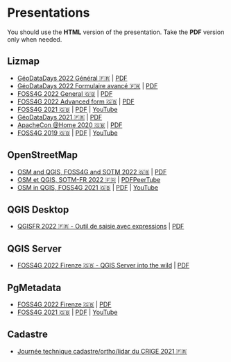 # Presentations

You should use the **HTML** version of the presentation. Take the **PDF** version only when needed.

## Lizmap
* [GéoDataDays 2022 Général 🇫🇷](https://docs.3liz.org/presentations/2022-09-geodatadays-lizmap.html)
  | [PDF](docs/pdf/2022-09-geodatadays-lizmap.pdf)
* [GéoDataDays 2022 Formulaire avancé 🇫🇷](https://docs.3liz.org/presentations/2022-09-geodatadays-formulaire-qgis-lizmap.html)
  | [PDF](docs/pdf/2022-09-geodatadays-formulaire-qgis-lizmap.pdf)
* [FOSS4G 2022 General 🇬🇧](https://docs.3liz.org/presentations/2022-08-foss4g-lizmap.html)
  | [PDF](docs/pdf/2022-08-foss4g-lizmap.pdf)
* [FOSS4G 2022 Advanced form 🇬🇧](https://docs.3liz.org/presentations/2022-08_FOSS4G_Advanced_QGIS_forms_into_the_web_with_Lizmap.html)
  | [PDF](docs/pdf/2022-08_Foss4G_2022_Firenze_QGIS_Server_into_the_wild.pdf)
* [FOSS4G 2021 🇬🇧](https://docs.3liz.org/presentations/2021-09-foss4g-lizmap.html)
  | [PDF](docs/pdf/FOSS4G-2021-Lizmap-Web-Client.pdf)
  | [YouTube](https://www.youtube.com/watch?v=NIgFgkyBRts)
* [GéoDataDays 2021 🇫🇷](https://docs.3liz.org/presentations/2021-09-geodatadays-lizmap.html)
  | [PDF](docs/pdf/GéoDataDays-2021-Lizmap-Web-Client.pdf)
* [ApacheCon @Home 2020 🇬🇧](https://docs.3liz.org/presentations/2020-09-apachecon-lizmap.html)
  | [PDF](docs/pdf/ApacheCon-@Home-2020-Lizmap-Web-Client.pdf)
* [FOSS4G 2019 🇬🇧](https://docs.3liz.org/presentations/2019-08-foss4g-lizmap.html)
  | [PDF](docs/pdf/FOSS4G-2019-Lizmap-Web-Client.pdf)
  | [YouTube](https://www.youtube.com/watch?v=FkQ2UG_SO-Y)

## OpenStreetMap

* [OSM and QGIS, FOSS4G and SOTM 2022 🇬🇧](https://docs.3liz.org/presentations/2022-08-foss4g-osm-in-qgis.html)
  | [PDF](docs/pdf/2022-08-foss4g-osm-in-qgis.pdf)
* [OSM et QGIS, SOTM-FR 2022 🇫🇷](https://docs.3liz.org/presentations/2022-06-sotm-fr-osm-et-qgis.html)
  | [PDF](docs/pdf/SOTM-FR-2022-osm-et-qgis.pdf)[PeerTube](https://peertube.openstreetmap.fr/w/vDdaxGfbmKuVdReXyJhexG)
* [OSM in QGIS, FOSS4G 2021 🇬🇧](https://docs.3liz.org/presentations/2021-09-foss4g-osm-in-qgis.html)
  | [PDF](docs/pdf/FOSS4G-2021-osm-in-qgis.pdf)
  | [YouTube](https://www.youtube.com/watch?v=l95PoHGLrTI)

## QGIS Desktop

* [QGISFR 2022 🇫🇷 - Outil de saisie avec expressions](https://docs.3liz.org/presentations/2022-01_QGISFR_2022_outil_saisie_avec_expressions_Michael_DOUCHIN.html)
  | [PDF](docs/pdf/QGISFR-2022-Outil_saisie_avec_expressions.pdf)

## QGIS Server

* [FOSS4G 2022 Firenze 🇬🇧 - QGIS Server into the wild](https://docs.3liz.org/presentations/2022-08_Foss4G_2022_Firenze_QGIS_Server_into_the_wild.html)
  | [PDF](docs/pdf/2022-08_Foss4G_2022_Firenze_QGIS_Server_into_the_wild.pdf)

## PgMetadata

* [FOSS4G 2022 Firenze 🇬🇧](https://docs.3liz.org/presentations/2022-08-Foss4G-Firenze-PgMetadata.html)
  | [PDF](docs/pdf/2022-08-Foss4G-Firenze-PgMetadata.pdf)
* [FOSS4G 2021 🇬🇧](https://docs.3liz.org/presentations/2021-09-Foss4G-PgMetadata.html)
  | [PDF](docs/pdf/FOSS4G-2021-PgMetadata.pdf)
  | [YouTube](https://www.youtube.com/watch?v=CjZZwKlzYGc)

## Cadastre

* [Journée technique cadastre/ortho/lidar du CRIGE 2021 🇫🇷](https://docs.3liz.org/presentations/2021-11-crige-paca-qgis-cadastre.html)
